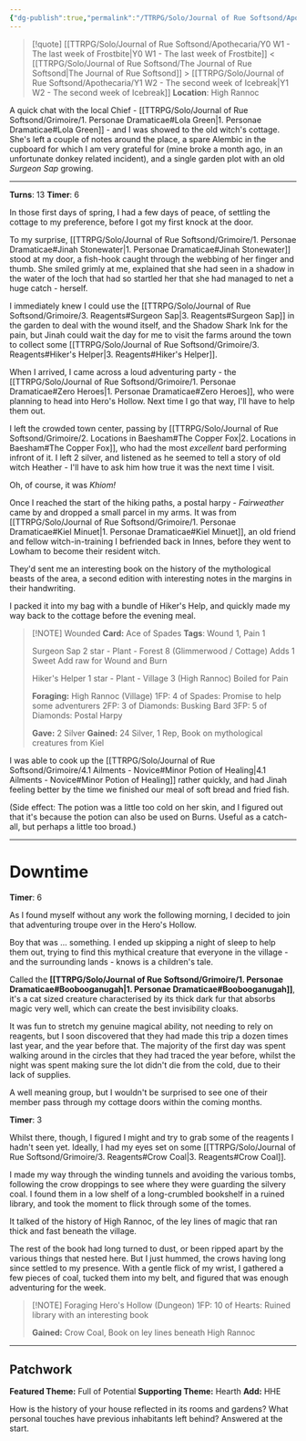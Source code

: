 ```yaml
---
{"dg-publish":true,"permalink":"/TTRPG/Solo/Journal of Rue Softsond/Apothecaria/Y1 W1 - First week of Icebreak/"}
---
```


> [!quote] [[TTRPG/Solo/Journal of Rue Softsond/Apothecaria/Y0 W1 - The last week of Frostbite\|Y0 W1 - The last week of Frostbite]] < [[TTRPG/Solo/Journal of Rue Softsond/The Journal of Rue Softsond\|The Journal of Rue Softsond]] > [[TTRPG/Solo/Journal of Rue Softsond/Apothecaria/Y1 W2 - The second week of Icebreak\|Y1 W2 - The second week of Icebreak]]
> **Location**: High Rannoc

A quick chat with the local Chief - [[TTRPG/Solo/Journal of Rue Softsond/Grimoire/1. Personae Dramaticae#Lola Green\|1. Personae Dramaticae#Lola Green]] - and I was showed to the old witch's cottage. She's left a couple of notes around the place, a spare Alembic in the cupboard for which I am very grateful for (mine broke a month ago, in an unfortunate donkey related incident), and a single garden plot with an old *Surgeon Sap* growing.

---

**Turns**: 13
**Timer**: 6

In those first days of spring, I had a few days of peace, of settling the cottage to my preference, before I got my first knock at the door.

To my surprise, [[TTRPG/Solo/Journal of Rue Softsond/Grimoire/1. Personae Dramaticae#Jinah Stonewater\|1. Personae Dramaticae#Jinah Stonewater]] stood at my door, a fish-hook caught through the webbing of her finger and thumb. She smiled grimly at me, explained that she had seen in a shadow in the water of the loch that had so startled her that she had managed to net a huge catch - herself.

I immediately knew I could use the [[TTRPG/Solo/Journal of Rue Softsond/Grimoire/3. Reagents#Surgeon Sap\|3. Reagents#Surgeon Sap]] in the garden to deal with the wound itself, and the Shadow Shark Ink for the pain, but Jinah could wait the day for me to visit the farms around the town to collect some [[TTRPG/Solo/Journal of Rue Softsond/Grimoire/3. Reagents#Hiker's Helper\|3. Reagents#Hiker's Helper]].

When I arrived, I came across a loud adventuring party - the [[TTRPG/Solo/Journal of Rue Softsond/Grimoire/1. Personae Dramaticae#Zero Heroes\|1. Personae Dramaticae#Zero Heroes]], who were planning to head into Hero's Hollow. Next time I go that way, I'll have to help them out.

I left the crowded town center, passing by [[TTRPG/Solo/Journal of Rue Softsond/Grimoire/2. Locations in Baesham#The Copper Fox\|2. Locations in Baesham#The Copper Fox]], who had the most *excellent* bard performing infront of it. I left 2 silver, and listened as he seemed to tell a story of old witch Heather - I'll have to ask him how true it was the next time I visit.

Oh, of course, it was *Khiom!*

Once I reached the start of the hiking paths, a postal harpy - *Fairweather* came by and dropped a small parcel in my arms. It was from [[TTRPG/Solo/Journal of Rue Softsond/Grimoire/1. Personae Dramaticae#Kiel Minuet\|1. Personae Dramaticae#Kiel Minuet]], an old friend and fellow witch-in-training I befriended back in Innes, before they went to Lowham to become their resident witch.

They'd sent me an interesting book on the history of the mythological beasts of the area, a second edition with interesting notes in the margins in their handwriting.

I packed it into my bag with a bundle of Hiker's Help, and quickly made my way back to the cottage before the evening meal.

> [!NOTE] Wounded
> **Card:** Ace of Spades
> **Tags**: Wound 1, Pain 1
> 
> Surgeon Sap
> 2 star - Plant - Forest 8 (Glimmerwood / Cottage)
> Adds 1 Sweet
> Add raw for Wound and Burn
> 
> Hiker's Helper
> 1 star - Plant - Village 3 (High Rannoc)
> Boiled for Pain
> 
> **Foraging:**
> High Rannoc (Village)
> 1FP: 4 of Spades: Promise to help some adventurers
> 2FP: 3 of Diamonds: Busking Bard
> 3FP: 5 of Diamonds: Postal Harpy
> 
> **Gave:** 2 Silver
> **Gained:** 24 Silver, 1 Rep, Book on mythological creatures from Kiel

I was able to cook up the [[TTRPG/Solo/Journal of Rue Softsond/Grimoire/4.1 Ailments - Novice#Minor Potion of Healing\|4.1 Ailments - Novice#Minor Potion of Healing]] rather quickly, and had Jinah feeling better by the time we finished our meal of soft bread and fried fish.

(Side effect: The potion was a little too cold on her skin, and I figured out that it's because the potion can also be used on Burns. Useful as a catch-all, but perhaps a little too broad.)

---

#  Downtime
**Timer**: 6

As I found myself without any work the following morning, I decided to join that adventuring troupe over in the Hero's Hollow.

Boy that was ... something. I ended up skipping a night of sleep to help them out, trying to find this mythical creature that everyone in the village - and the surrounding lands - knows is a children's tale.

Called the **[[TTRPG/Solo/Journal of Rue Softsond/Grimoire/1. Personae Dramaticae#Boobooganugah\|1. Personae Dramaticae#Boobooganugah]]**, it's a cat sized creature characterised by its thick dark fur that absorbs magic very well, which can create the best invisibility cloaks.

It was fun to stretch my genuine magical ability, not needing to rely on reagents, but I soon discovered that they had made this trip a dozen times last year, and the year before that. The majority of the first day was spent walking around in the circles that they had traced the year before, whilst the night was spent making sure the lot didn't die from the cold, due to their lack of supplies.

A well meaning group, but I wouldn't be surprised to see one of their member pass through my cottage doors within the coming months.

**Timer**: 3

Whilst there, though, I figured I might and try to grab some of the reagents I hadn't seen yet. Ideally, I had my eyes set on some [[TTRPG/Solo/Journal of Rue Softsond/Grimoire/3. Reagents#Crow Coal\|3. Reagents#Crow Coal]].

I made my way through the winding tunnels and avoiding the various tombs, following the crow droppings to see where they were guarding the silvery coal. I found them in a low shelf of a long-crumbled bookshelf in a ruined library, and took the moment to flick through some of the tomes.

It talked of the history of High Rannoc, of the ley lines of magic that ran thick and fast beneath the village.

The rest of the book had long turned to dust, or been ripped apart by the various things that nested here. But I just hummed, the crows having long since settled to my presence. With a gentle flick of my wrist, I gathered a few pieces of coal, tucked them into my belt, and figured that was enough adventuring for the week.

> [!NOTE] Foraging
> Hero's Hollow (Dungeon)
> 1FP: 10 of Hearts: Ruined library with an interesting book
> 
> **Gained:** Crow Coal, Book on ley lines beneath High Rannoc

---
## Patchwork
**Featured Theme:** Full of Potential
**Supporting Theme:** Hearth
**Add:** HHE

How is the history of your house reflected in its rooms and gardens? What personal touches have previous inhabitants left behind?
Answered at the start.